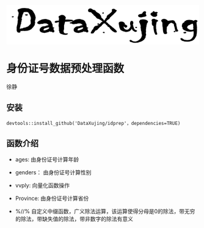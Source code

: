 
![logo](pic/logo.png)

# 身份证号数据预处理函数

徐静

## 安装

`devtools::install_github('DataXujing/idprep'，dependencies=TRUE)`

## 函数介绍

+ ages: 由身份证号计算年龄

+ genders： 由身份证号计算性别

+ vvply: 向量化函数操作

+ Province: 由身份证号计算省份

+ %//% 自定义中缀函数，广义除法运算，该运算使得分母是0的除法，带无穷的除法，带缺失值的除法，带非数字的除法有意义

